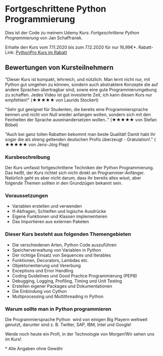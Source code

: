 # Fortgeschrittene Python Programmierung

Dies ist der Code zu meinem Udemy Kurs:
*Fortgeschrittene Python Programmierung* von Jan Schaffranek.

Erhalte den Kurs vom 7.11.2020 bis zum 7.12.2020 für nur 16,99€*.
Rabatt-Link: [PythonPro Kurs im Rabatt](https://www.udemy.com/course/fortgeschrittene-python-programmierung/?couponCode=FRANNECK_NOV_2020)

## Bewertungen von Kursteilnehmern

"Dieser Kurs ist kompakt, lehrreich, und nützlich. Man lernt nicht nur, mit Python gut umgehen zu können, sondern auch abstraktere Konzepte die auf andere Sprachen übertragbar sind, sowie eine gute Programmierumgebung zu schaffen. Jedes Video ist gut investierte Zeit, ich kann diesen Kurs nur empfehlen!" (★★★★★ von  Laurids Stockert)

"Sehr gut geeignet für Studenten, die bereits eine Programmiersprache kennen und nicht von Null wieder anfangen wollen, sondern sich mit den Feinheiten der Sprache auseinandersetzen wollen.." (★★★★★ von  Stefan Böbel)

"Auch bei ganz tollen Rabatten bekommt man beste Qualität! Damit habt ihr sogar die als streng geltenden deutschen Profis überzeugt - Gratulation!." ( ★★★★★ von  Jens-Jörg Plep)

### Kursbeschreibung

Der Kurs umfasst fortgeschrittene Techniken der Python Programmierung.
Das heißt, der Kurs richtet sich nicht direkt an Programmier-Anfänger.
Natürlich geht es aber nicht darum, dass ihr bereits alles wisst, aber folgende Themen sollten in den Grundzügen bekannt sein.

### Voraussetzungen

- Variablen erstellen und verwenden
- If-Abfragen, Schleifen und logische Ausdrücke
- Eigene Funktionen und Klassen implementieren
- Das Importieren aus externen Paketen

### Dieser Kurs besteht aus folgenden Themengebieten

- Die verschiedenen Arten, Python Code auszuführen
- Speicherverwaltung von Variablen in Python
- Der richtige Einsatz von Sequences und Iterables
- Funktionen, Decorators, Lambdas etc.
- Objektorientierung und Vererbung
- Exceptions und Error Handling
- Coding Guidelines und Good Practice Programmierung (PEP8)
- Debugging, Logging, Profiling, Timing und Unit Testing
- Erstellen eigener Packages und Dokumentationen
- Die Einbindung von Cython
- Multiprocessing und Multithreading in Python

### Warum sollte man in Python programmieren

Die Programmiersprache Python  wird von einigen Big Playern weltweit genutzt, darunter sind z. B. Twitter, SAP, IBM, Intel und Google!

Werde noch heute ein Profi, in der Technologie von Morgen!Wir sehen uns im Kurs!


\* Alle Angaben ohne Gewähr
